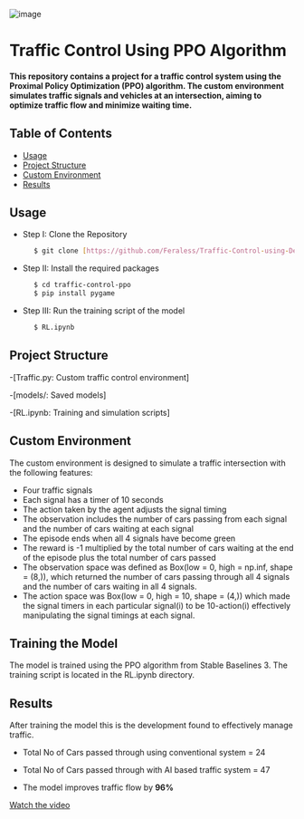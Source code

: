 ![image](https://github.com/user-attachments/assets/6d93db8a-2779-4570-80a4-5a21619a2b2b)

# Traffic Control Using PPO Algorithm

<h4>This repository contains a project for a traffic control system using the Proximal Policy Optimization (PPO) algorithm. The custom environment simulates traffic signals and vehicles at an intersection, aiming to optimize traffic flow and minimize waiting time.</h4>

## Table of Contents

- [Usage](#usage)
- [Project Structure](#project-structure)
- [Custom Environment](#custom-environment)
- [Results](#results)

## Usage
 * Step I: Clone the Repository
```sh
      $ git clone [https://github.com/Feraless/Traffic-Control-using-Deep-RL/tree/main]
```
  * Step II: Install the required packages
```sh
      $ cd traffic-control-ppo
      $ pip install pygame
```
* Step III: Run the training script of the model
```sh
      $ RL.ipynb
```
## Project Structure

-[Traffic.py: Custom traffic control environment]

-[models/: Saved models]

-[RL.ipynb: Training and simulation scripts]

## Custom Environment

The custom environment is designed to simulate a traffic intersection with the following features:

* Four traffic signals
* Each signal has a timer of 10 seconds
* The action taken by the agent adjusts the signal timing
* The observation includes the number of cars passing from each signal and the number of cars waiting at each signal
* The episode ends when all 4 signals have become green
* The reward is -1 multiplied by the total number of cars waiting at the end of the episode plus the total number of cars passed
* The observation space was defined as Box(low = 0, high = np.inf, shape = (8,)), which returned the number of cars passing through all 4 signals and the number of cars waiting in all 4 signals.
* The action space was Box(low = 0, high = 10, shape = (4,)) which made the signal timers in each particular signal(i) to be 10-action(i) effectively manipulating the signal timings at each signal.

## Training the Model

The model is trained using the PPO algorithm from Stable Baselines 3. The training script is located in the RL.ipynb directory.

## Results

After training the model this is the development found to effectively manage traffic.

- Total No of Cars passed through using conventional system = 24

- Total No of Cars passed through with AI based  traffic system = 47

- The model improves traffic flow by **96%**

[Watch the video](https://youtu.be/2uejJxreDdc)


